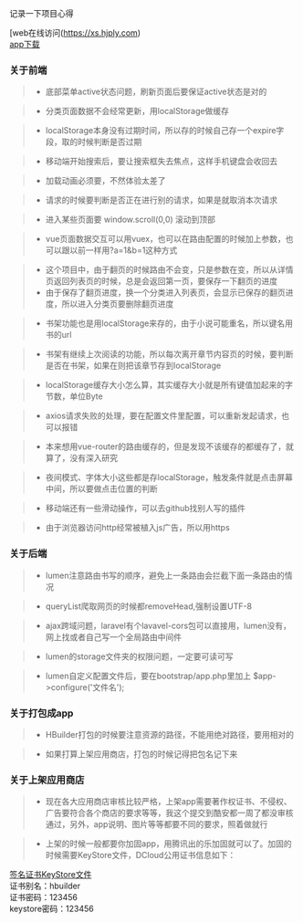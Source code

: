 记录一下项目心得  

[web在线访问(https://xs.hjply.com)  
[app下载](https://pan.baidu.com/s/1jq83DjQjUoWia7h9Nezc4Q)

### 关于前端  

>- 底部菜单active状态问题，刷新页面后要保证active状态是对的  

>- 分类页面数据不会经常更新，用localStorage做缓存  

>- localStorage本身没有过期时间，所以存的时候自己存一个expire字段，取的时候判断是否过期  

>- 移动端开始搜索后，要让搜索框失去焦点，这样手机键盘会收回去  

>- 加载动画必须要，不然体验太差了  

>- 请求的时候要判断是否正在进行别的请求，如果是就取消本次请求  

>- 进入某些页面要 window.scroll(0,0) 滚动到顶部  

>- vue页面数据交互可以用vuex，也可以在路由配置的时候加上参数，也可以跟以前一样用?a=1&b=1这种方式  

>- 这个项目中，由于翻页的时候路由不会变，只是参数在变，所以从详情页返回列表页的时候，总是会返回第一页，要保存一下翻页的进度  
>- 由于保存了翻页进度，换一个分类进入列表页，会显示已保存的翻页进度，所以进入分类页要删除翻页进度    

>- 书架功能也是用localStorage来存的，由于小说可能重名，所以键名用书的url  

>- 书架有继续上次阅读的功能，所以每次离开章节内容页的时候，要判断是否在书架，如果在则把该章节存到localStorage  

>- localStorage缓存大小怎么算，其实缓存大小就是所有键值加起来的字节数，单位Byte  

>- axios请求失败的处理，要在配置文件里配置，可以重新发起请求，也可以报错  

>- 本来想用vue-router的路由缓存的，但是发现不该缓存的都缓存了，就算了，没有深入研究  

>- 夜间模式、字体大小这些都是存localStorage，触发条件就是点击屏幕中间，所以要做点击位置的判断  

>- 移动端还有一些滑动操作，可以去github找别人写的插件  

>- 由于浏览器访问http经常被植入js广告，所以用https  

### 关于后端  

>- lumen注意路由书写的顺序，避免上一条路由会拦截下面一条路由的情况  

>- queryList爬取网页的时候都removeHead,强制设置UTF-8  

>- ajax跨域问题，laravel有个lavavel-cors包可以直接用，lumen没有，网上找或者自己写一个全局路由中间件  

>- lumen的storage文件夹的权限问题，一定要可读可写  

>- lumen自定义配置文件后，要在bootstrap/app.php里加上 $app->configure('文件名');  

### 关于打包成app  

>- HBuilder打包的时候要注意资源的路径，不能用绝对路径，要用相对的  

>- 如果打算上架应用商店，打包的时候记得把包名记下来  

### 关于上架应用商店  

>- 现在各大应用商店审核比较严格，上架app需要著作权证书、不侵权、广告要符合各个商店的要求等等，我这个提交到酷安都一周了都没审核通过，另外，app说明、图片等等都要不同的要求，照着做就行  

>- 上架的时候一般都要你加固app，用腾讯出的乐加固就可以了。加固的时候需要KeyStore文件，DCloud公用证书信息如下：  

[签名证书KeyStore文件](http://download.dcloud.net.cn/HBuilder.keystore)  
证书别名：hbuilder  
证书密码：123456  
keystore密码：123456 


